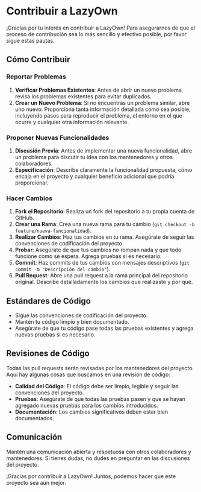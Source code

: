 # Contribuir a LazyOwn

¡Gracias por tu interés en contribuir a LazyOwn! Para asegurarnos de que el proceso de contribución sea lo más sencillo y efectivo posible, por favor sigue estas pautas.

## Cómo Contribuir

### Reportar Problemas

1. **Verificar Problemas Existentes**: Antes de abrir un nuevo problema, revisa los problemas existentes para evitar duplicados.
2. **Crear un Nuevo Problema**: Si no encuentras un problema similar, abre uno nuevo. Proporciona tanta información detallada como sea posible, incluyendo pasos para reproducir el problema, el entorno en el que ocurre y cualquier otra información relevante.

### Proponer Nuevas Funcionalidades

1. **Discusión Previa**: Antes de implementar una nueva funcionalidad, abre un problema para discutir tu idea con los mantenedores y otros colaboradores.
2. **Especificación**: Describe claramente la funcionalidad propuesta, cómo encaja en el proyecto y cualquier beneficio adicional que podría proporcionar.

### Hacer Cambios

1. **Fork el Repositorio**: Realiza un fork del repositorio a tu propia cuenta de GitHub.
2. **Crear una Rama**: Crea una nueva rama para tu cambio (`git checkout -b feature/nueva-funcionalidad`).
3. **Realizar Cambios**: Haz tus cambios en tu rama. Asegúrate de seguir las convenciones de codificación del proyecto.
4. **Probar**: Asegúrate de que tus cambios no rompan nada y que todo funcione como se espera. Agrega pruebas si es necesario.
5. **Commit**: Haz commits de tus cambios con mensajes descriptivos (`git commit -m "Descripción del cambio"`).
6. **Pull Request**: Abre una pull request a la rama principal del repositorio original. Describe detalladamente los cambios que realizaste y por qué.

## Estándares de Código

- Sigue las convenciones de codificación del proyecto.
- Mantén tu código limpio y bien documentado.
- Asegúrate de que tu código pase todas las pruebas existentes y agrega nuevas pruebas si es necesario.

## Revisiones de Código

Todas las pull requests serán revisadas por los mantenedores del proyecto. Aquí hay algunas cosas que buscamos en una revisión de código:

- **Calidad del Código**: El código debe ser limpio, legible y seguir las convenciones del proyecto.
- **Pruebas**: Asegúrate de que todas las pruebas pasen y que se hayan agregado nuevas pruebas para los cambios introducidos.
- **Documentación**: Los cambios significativos deben estar bien documentados.

## Comunicación

Mantén una comunicación abierta y respetuosa con otros colaboradores y mantenedores. Si tienes dudas, no dudes en preguntar en las discusiones del proyecto.



¡Gracias por contribuir a LazyOwn! Juntos, podemos hacer que este proyecto sea aún mejor.

